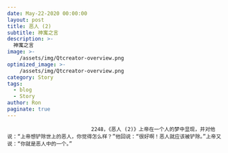 ```yaml
---
date: May-22-2020 00:00:00
layout: post
title: 恶人 (2)
subtitle: 神寓之言
description: >-
  神寓之言
image: >-
    /assets/img/Qtcreator-overview.png
optimized_image: >-
    /assets/img/Qtcreator-overview.png
category: Story
tags:
  - blog
  - Story
author: Ron
paginate: true
---
```


							　　2248，《恶人 (2)》上帝在一个人的梦中显现，并对他说：“上帝想铲除世上的恶人，你觉得怎么样？”他回说：“很好啊！恶人就应该被铲除。”上帝又说：“你就是恶人中的一个。”
							
							
						